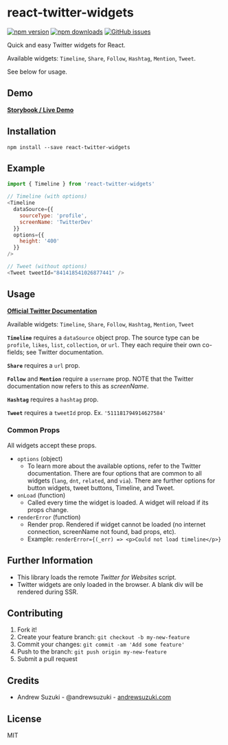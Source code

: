 # react-twitter-widgets

[![npm version](https://badge.fury.io/js/react-twitter-widgets.svg)](https://badge.fury.io/js/react-twitter-widgets)
[![npm downloads](https://img.shields.io/npm/dm/react-twitter-widgets.svg)](https://badge.fury.io/js/react-twitter-widgets)
[![GitHub issues](https://img.shields.io/github/issues/andrewsuzuki/react-twitter-widgets)](https://github.com/andrewsuzuki/react-twitter-widgets/issues)

Quick and easy Twitter widgets for React.

Available widgets: `Timeline`, `Share`, `Follow`, `Hashtag`, `Mention`, `Tweet`.

See below for usage.

## Demo

**[Storybook / Live Demo](https://andrewsuzuki.github.io/react-twitter-widgets/)**

## Installation

```
npm install --save react-twitter-widgets
```

## Example

```javascript
import { Timeline } from 'react-twitter-widgets'

// Timeline (with options)
<Timeline
  dataSource={{
    sourceType: 'profile',
    screenName: 'TwitterDev'
  }}
  options={{
    height: '400'
  }}
/>

// Tweet (without options)
<Tweet tweetId="841418541026877441" />
```

## Usage

[**Official Twitter Documentation**](https://developer.twitter.com/en/docs/twitter-for-websites/javascript-api/guides/scripting-factory-functions)

Available widgets: `Timeline`, `Share`, `Follow`, `Hashtag`, `Mention`, `Tweet`

**`Timeline`** requires a `dataSource` object prop.
The source type can be `profile`, `likes`, `list`, `collection`, or `url`.
They each require their own co-fields; see Twitter documentation.

**`Share`** requires a `url` prop.

**`Follow`** and **`Mention`** require a `username` prop. NOTE that the Twitter
documentation now refers to this as *screenName*.

**`Hashtag`** requires a `hashtag` prop.

**`Tweet`** requires a `tweetId` prop. Ex. `'511181794914627584'`

### Common Props

All widgets accept these props.

- `options` (object)
  - To learn more about the available options, refer to the Twitter documentation. There are four options that are common to all widgets (`lang`, `dnt`, `related`, and `via`). There are further options for button widgets, tweet buttons, Timeline, and Tweet.
- `onLoad` (function)
  - Called every time the widget is loaded. A widget will reload if its props change.
- `renderError` (function)
  - Render prop. Rendered if widget cannot be loaded (no internet connection, screenName not found, bad props, etc).
  - Example: `renderError={(_err) => <p>Could not load timeline</p>}`

## Further Information

* This library loads the remote *Twitter for Websites* script.
* Twitter widgets are only loaded in the browser. A blank div will be rendered during SSR.

## Contributing

1. Fork it!
2. Create your feature branch: `git checkout -b my-new-feature`
3. Commit your changes: `git commit -am 'Add some feature'`
4. Push to the branch: `git push origin my-new-feature`
5. Submit a pull request

## Credits

* Andrew Suzuki - @andrewsuzuki - [andrewsuzuki.com](http://andrewsuzuki.com)

## License

MIT
